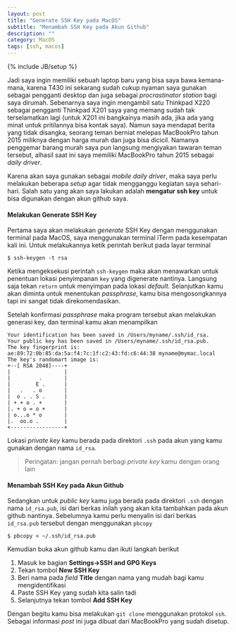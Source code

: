 ```yaml
---
layout: post
title: "Generate SSH Key pada MacOS"
subtitle: "Menambah SSH Key pada Akun Github"
description: ""
category: MacOS
tags: [ssh, macos]
---
```

{% include JB/setup %}

Jadi saya ingin memiliki sebuah laptop baru yang bisa saya bawa kemana-mana, karena T430 ini sekarang sudah cukup nyaman saya gunakan sebagai pengganti desktop dan juga sebagai _procrastinator station_ bagi saya dirumah. Sebenarnya saya ingin mengambil satu Thinkpad X220 sebagai pengganti Thinkpad X201 saya yang memang sudah tak terselamatkan lagi (untuk X201 ini bangkainya masih ada, jika ada yang minat untuk pritilannya bisa kontak saya). Namun saya mendapat berita yang tidak disangka, seorang teman berniat melepas MacBookPro tahun 2015 miliknya dengan harga murah dan juga bisa dicicil. Namanya penggemar barang murah saya pun langsung mengiyakan tawaran teman tersebut, alhasil saat ini saya memiliki MacBookPro tahun 2015 sebagai _daily driver_.

Karena akan saya gunakan sebagai _mobile daily driver_, maka saya perlu melakukan beberapa _setup_ agar tidak mengganggu kegiatan saya sehari-hari. Salah satu yang akan saya lakukan adalah **mengatur ssh key** untuk bisa digunakan dengan akun github saya.

#### Melakukan Generate SSH Key
Pertama saya akan melakukan _generate_ SSH Key dengan menggunakan terminal pada MacOS, saya menggunakan terminal iTerm pada kesempatan kali ini. Untuk melakukannya ketik perintah berikut pada layar terminal 

```
$ ssh-keygen -t rsa
```

Ketika mengeksekusi perintah `ssh-keygen` maka akan menawarkan untuk penentuan lokasi penyimpanan `key` yang digenerate nantinya. Langsung saja tekan `return` untuk menyimpan pada lokasi _default_. Selanjutkan kamu akan diminta untuk menentukan _passphrase_, kamu bisa mengosongkannya tapi ini sangat tidak direkomendasikan.

Setelah konfirmasi _passphrase_ maka program tersebut akan melakukan generasi key, dan terminal kamu akan menampilkan 

```
Your identification has been saved in /Users/myname/.ssh/id_rsa.
Your public key has been saved in /Users/myname/.ssh/id_rsa.pub.
The key fingerprint is:
ae:89:72:0b:85:da:5a:f4:7c:1f:c2:43:fd:c6:44:38 myname@mymac.local
The key's randomart image is:
+--[ RSA 2048]----+
|                 |
|         .       |
|        E .      |
|   .   . o       |
|  o . . S .      |
| + + o . +       |
|. + o = o +      |
| o...o * o       |
|.  oo.o .        |
+-----------------+
```

Lokasi _private key_ kamu berada pada direktori `.ssh` pada akun yang kamu gunakan dengan nama `id_rsa`. 

> Peringatan: jangan pernah berbagi _private key_ kamu dengan orang lain

#### Menambah SSH Key pada Akun Github
Sedangkan untuk _public key_ kamu juga berada pada direktori `.ssh` dengan nama `id_rsa.pub`, isi dari berkas inilah yang akan kita tambahkan pada akun github nantinya. Sebelumnya kamu perlu menyalin isi dari berkas `id_rsa.pub` tersebut dengan menggunakan `pbcopy`

```
$ pbcopy < ~/.ssh/id_rsa.pub
```

Kemudian buka akun github kamu dan ikuti langkah berikut

1. Masuk ke bagian **Settings->SSH and GPG Keys**  
2. Tekan tombol **New SSH Key**  
3. Beri nama pada _field_ **Title** dengan nama yang mudah bagi kamu mengidentifikasi  
4. Paste SSH Key yang sudah kita salin tadi  
5. Selanjutnya tekan tombol **Add SSH Key**  

Dengan begitu kamu bisa melakukan `git clone` menggunakan protokol `ssh`. Sebagai informasi _post_ ini juga dibuat dari MacBookPro yang sudah disetup.
